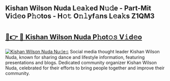 ## Kishan Wilson Nuda L𝚎a𝚔ed N𝚞𝚍e - Part-Mit Vi𝚍𝚎o P𝚑𝚘tos - H𝚘𝚝 O𝚗𝚕yf𝚊ns L𝚎a𝚔s Z1QM3

# <h2><a href="http://kf3c0fd.oniu.top/?m=Kishan+Wilson+Nuda">🔗👉 🔴 Kishan Wilson Nuda P𝚑ot𝚘𝚜 V𝚒d𝚎o</a></h2>

[![Kishan Wilson Nuda Nu𝚍e𝚜](https://i.imgur.com/0qMVB7G.gif)](http://kf3c0fd.oniu.top/?m=Kishan+Wilson+Nuda)
Social media thought leader Kishan Wilson Nuda, known for sharing dance and lifestyle information, featuring presentations and blogs. Dedicated community organizer Kishan Wilson Nuda, celebrated for their efforts to bring people together and improve their community.  
